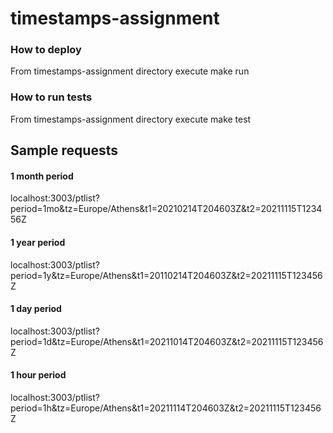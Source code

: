 # timestamps-assignment

### How to deploy

From timestamps-assignment directory execute make run

### How to run tests

From timestamps-assignment directory execute make test

## Sample requests

#### 1 month period
localhost:3003/ptlist?period=1mo&tz=Europe/Athens&t1=20210214T204603Z&t2=20211115T123456Z

#### 1 year period
localhost:3003/ptlist?period=1y&tz=Europe/Athens&t1=20110214T204603Z&t2=20211115T123456Z

#### 1 day period

localhost:3003/ptlist?period=1d&tz=Europe/Athens&t1=20211014T204603Z&t2=20211115T123456Z

#### 1 hour period

localhost:3003/ptlist?period=1h&tz=Europe/Athens&t1=20211114T204603Z&t2=20211115T123456Z
